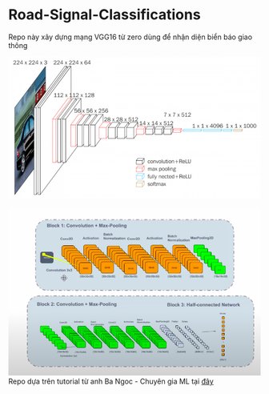 # Road-Signal-Classifications

Repo này xây dựng mạng VGG16 từ zero dùng để nhận diện biển báo giao thông

![](img/vgg16.png)

![](img/architecture.png)
Repo dựa trên tutorial từ anh Ba Ngoc - Chuyên gia ML tại [đây](https://docs.google.com/document/d/1mkgS4ZKO3kPrdZDlLHYe_XJVI_VmoYEtj0ilNNbfC9E/edit#) 
